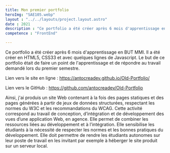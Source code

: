 ```yaml
---
title: Mon premier portfolio
heroImg: "SAE105.webp"
layout : "../../layouts/project.layout.astro"
date : 2021
description : "Ce portfolio a été créer après 6 mois d'apprentissage en BUT MMI. Il a été créer en HTML5, CSS33 et avec quelques lignes de Javascript. Le but de ce portfolio était de faire un point de l'apprentissage et de répondre au travail demandé lors du premier semestre."
competence : "FrontEnd"

---
```


Ce portfolio a été créer après 6 mois d'apprentissage en BUT MMI. Il a été créer en HTML5, CSS33 et avec quelques lignes de Javascript. Le but de ce portfolio était de faire un point de l'apprentissage et de répondre au travail demandé lors du premier semestre.


Lien vers le site en ligne : https://antocreadev.github.io/Old-Portfolio/

Lien vers le GitHub : https://github.com/antocreadev/Old-Portfolio

Ainsi, j'ai produis un site Web contenant à la fois des pages statiques et des pages générées à partir de jeux de données structurées, respectant les normes du W3C et les
recommandations du WCAG.
Cette activité correspond au travail de conception, d’intégration et de développement
des vues d’une application Web, en agence. Elle permet de combiner les ressources
liées au développement et à l’intégration. Elle sensibilise les étudiants à la nécessité de respecter les normes et les bonnes pratiques du développement. Elle doit
permettre de rendre les étudiants autonomes sur leur poste de travail en les invitant
par exemple à héberger le site produit sur un serveur local.